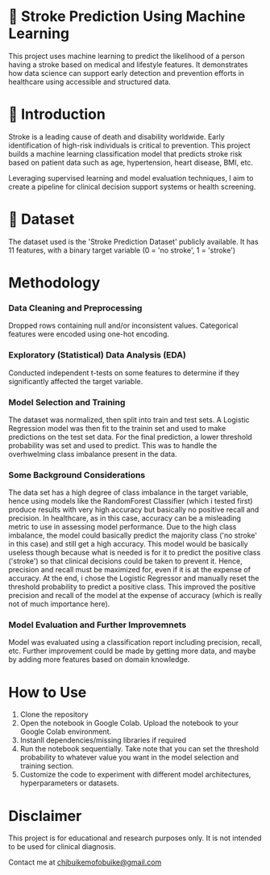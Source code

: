 # 🧠 Stroke Prediction Using Machine Learning
This project uses machine learning to predict the likelihood of a person having a stroke based on medical and lifestyle features. It demonstrates how data science can support early detection and prevention efforts in healthcare using accessible and structured data.


# 📌 Introduction
Stroke is a leading cause of death and disability worldwide. Early identification of high-risk individuals is critical to prevention. This project builds a machine learning classification model that predicts stroke risk based on patient data such as age, hypertension, heart disease, BMI, etc.

Leveraging supervised learning and model evaluation techniques, I aim to create a pipeline for clinical decision support systems or health screening.

# 🧾 Dataset
The dataset used is the 'Stroke Prediction Dataset' publicly available. It has 11 features, with a binary target variable (0 = 'no stroke', 1 = 'stroke')

# Methodology
### Data Cleaning and Preprocessing
Dropped rows containing null and/or inconsistent values.
Categorical features were encoded using one-hot encoding.

### Exploratory (Statistical) Data Analysis (EDA)
Conducted independent t-tests on some features to determine if they significantly affected the target variable.

### Model Selection and Training
The dataset was normalized, then split into train and test sets. A Logistic Regression model was then fit to the trainin set and used to make predictions on the test set data.
For the final prediction, a lower threshold probability was set and used to predict. This was to handle the overhwelming class imbalance present in the data.

### Some Background Considerations
The data set has a high degree of class imbalance in the target variable, hence using models like the RandomForest Classifier (which i tested first) produce results with very high accuracy but basically no positive recall and precision. In healthcare, as in this case, accuracy can be a misleading metric to use in assessing model performance. Due to the high class imbalance, the model could basically predict the majority class ('no stroke' in this case) and still get a high accuracy. This model would be basically useless though because what is needed is for it to predict the positive class ('stroke') so that clinical decisions could be taken to prevent it. Hence, precision and recall must be maximized for, even if it is at the expense of accuracy.
At the end, i chose the Logistic Regressor and manually reset the threshold probability to predict a positive class. This improved the positive precision and recall of the model at the expense of accuracy (which is really not of much importance here).

### Model Evaluation and Further Improvemnets
Model was evaluated using a classification report including precision, recall, etc.
Further improvement could be made by getting more data, and maybe by adding more features based on domain knowledge.

# How to Use
1. Clone the repository
2. Open the notebook in Google Colab. Upload the notebook to your Google Colab environment.
3. Instanll dependencies/missing libraries if required
4. Run the notebook sequentially. Take note that you can set the threshold probability to whatever value you want in the model selection and training section.
5. Customize the code to experiment with different model architectures, hyperparameters or datasets.

# Disclaimer
This project is for educational and research purposes only. It is not intended to be used for clinical diagnosis.

Contact me at chibuikemofobuike@gmail.com
